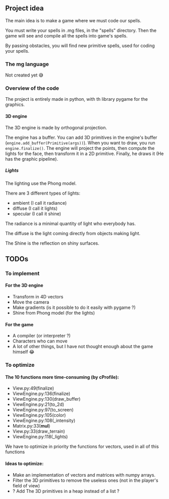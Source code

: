 ## Project idea

The main idea is to make a game where we must code our spells.

You must write your spells in .mg files, in the "spells" directory. Then the game will see and compile 
all the spells into game's spells. 

By passing obstacles, you will find new primitive spells, used for coding your spells.


### The mg language

Not created yet 😅


### Overview of the code


The project is entirely made in python, with th library pygame for the graphics.


#### 3D engine

The 3D engine is made by orthogonal projection.

The engine has a buffer. You can add 3D primitives in the engine's buffer 
(`engine.add_buffer(Primitive(args))`).
When you want to draw, you run `engine.finalize()`. The engine will project the points, then compute the lights for the 
face, then transform it in a 2D primitive. Finally, he draws it (He has the graphic pipeline).

##### Lights

The lighting use the Phong model. 

There are 3 different types of lights:
- ambient (I call it radiance)
- diffuse (I call it lights)
- specular (I call it shine)

The radiance is a minimal quantity of light who everybody has.

The diffuse is the light coming directly from objects making light.

The Shine is the reflection on shiny surfaces.


## TODOs

### To implement


#### For the 3D engine

- Transform in 4D vectors
- Move the camera
- Make gradients (is it possible to do it easily with pygame ?)
- Shine from Phong model (for the lights)

#### For the game

- A compiler (or interpreter ?)
- Characters who can move
- A lot of other things, but I have not thought enough about the game himself 😂

### To optimize


#### The 10 functions more time-consuming (by cProfile):

- View.py:49(finalize)                             
- ViewEngine.py:136(finalize)          
- ViewEngine.py:130(draw_buffer)   
- ViewEngine.py:21(to_2d)
- ViewEngine.py:97(to_screen)       
- ViewEngine.py:105(color)   
- ViewEngine.py:108(_intensity)      
- Matrix.py:33(__mul__) 
- View.py:33(draw_terrain)         
- ViewEngine.py:118(_lights)

We have to optimize in priority the functions for vectors, used in all of this functions

#### Ideas to optimize:

- Make an implementation of vectors and matrices with numpy arrays.
- Filter the 3D primitives to remove the useless ones (not in the player's field of view)
- ? Add The 3D primitives in a heap instead of a list ?
